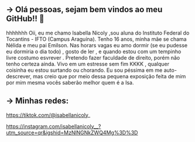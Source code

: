 ## -> Olá pessoas, sejam bem vindos ao meu GitHub!! 👋
hhhhhhh
   Oii, eu me chamo Isabella Nicoly ,sou aluna do Instituto Federal do Tocantins - IFTO (Campus Araguína). Tenho 16 anos, minha mãe se chama Nélida e meu pai Emilson. Nas horars vagas eu amo dormir (se eu pudesse eu dormiria o dia todo) , gosto de ler , e quando estou com um tempinho livre costumo esvrever . Pretendo fazer faculdade de direito, porém não tenho certeza ainda. Vivo em um estresse sem fim KKKK , qualquer coisinha eu estou surtando ou chorando. Eu sou péssima em me auto-descrever, mas creio que por meio dessa pequena exposição feita de mim por mim mesma vocês saberão melhor quem é a Isa.

## -> Minhas redes:

https://tiktok.com/@isabellanicoly_

https://instagram.com/isabellanicoly__?utm_source=qr&igshid=MzNlNGNkZWQ4Mg%3D%3D 




